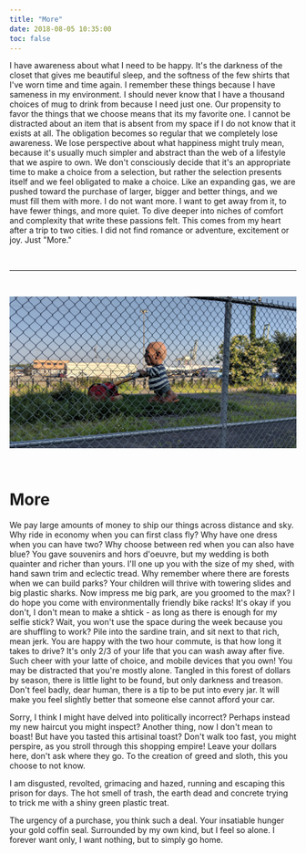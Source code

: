 ```yaml
---
title: "More"
date: 2018-08-05 10:35:00
toc: false
---
```


I have awareness about what I need to be happy. It's the darkness of the closet that gives me 
beautiful sleep, and the softness of the few shirts that I've worn time and time again. 
I remember these things because I have sameness in my environment. 
I should never know that I have a thousand choices of mug to drink from because I need just one. 
Our propensity to favor the things that we choose means that its my favorite one. 
I cannot be distracted about an item that is absent from my space if I do not know that it exists at all. 
The obligation becomes so regular that we completely lose awareness. We lose perspective
about what happiness might truly mean, because it's usually much simpler and abstract
than the web of a lifestyle that we aspire to own. 
We don't consciously decide that it's an appropriate time to make a choice from a selection, 
but rather the selection presents itself and we feel obligated to make a choice. 
Like an expanding gas, we are pushed toward the purchase of larger, bigger and better things, and we must fill them with more. 
 I do not want more. I want to get away from it, to have fewer things, and more quiet. 
To dive deeper into niches of comfort and complexity that write these passions felt.
This comes from my heart after a trip to two cities. I did not find romance or adventure, 
excitement or joy. Just "More."

<br>
<hr>
<br>

![/assets/images/posts/more/more.jpg](/assets/images/posts/more/more.jpg)

<br>

# More

We pay large amounts of money to ship our things across distance and sky. 
Why ride in economy when you can first class fly?  Why have one dress when you can have two? Why choose between red when you can also have blue? 
You gave souvenirs and hors d'oeuvre, but my wedding 
is both quainter and richer than yours. I'll one up you with the size of my shed, 
with hand sawn trim and eclectic tread. Why remember where there are forests when we can build parks?
Your children will thrive with towering slides and big plastic sharks.
Now impress me big park, are you groomed to the max? I do hope you come with 
environmentally friendly bike racks! It's okay if you don't, I don't mean to make a
shtick - as long as there is enough for my selfie stick?
Wait, you won't use the space during the week because you are  shuffling to work? 
Pile into the sardine train, and sit next to that rich, mean jerk. 
You are happy with the two hour commute, is that how long it takes to drive? 
It's only 2/3 of your life that you can wash away after five.
Such cheer with your latte of choice, and mobile devices that you own! You
may be distracted that you're mostly alone.
Tangled in this forest of dollars by season,
there is little light to be found, but only darkness and treason.
Don't feel badly, dear human, there is a tip to be put into every jar. It
will make you feel slightly better that someone else cannot afford your car.

Sorry, I think I might have delved into politically incorrect? Perhaps instead
my new haircut you might inspect? Another thing, now I don't mean to boast! But have 
you tasted this artisinal toast? Don't walk too fast, you might perspire, 
as you stroll through this shopping empire! Leave your dollars here, don't 
ask where they go. To the creation of greed and sloth, this you choose to not know. 

I am disgusted, revolted, grimacing and hazed, running and escaping this prison for days. 
The hot smell of trash, the earth dead and concrete trying to trick me with a shiny green plastic treat. 

The urgency of a purchase, you think such a deal. Your insatiable hunger your gold coffin seal.
Surrounded by my own kind, but I feel so alone. I forever want only, I want nothing, but to simply go home.
